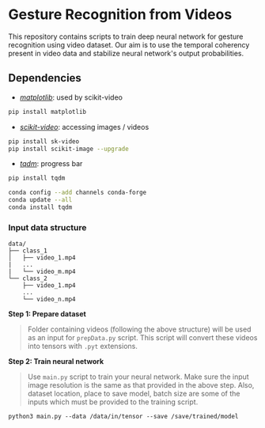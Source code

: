 # Gesture Recognition from Videos

This repository contains scripts to train deep neural network for gesture recognition using video dataset.
Our aim is to use the temporal coherency present in video data and stabilize neural network's output probabilities.

## Dependencies

 + [*matplotlib*](http://matplotlib.org/index.html): used by scikit-video

```bash
pip install matplotlib
```

 + [*scikit-video*](https://github.com/scikit-video/scikit-video): accessing images / videos

```bash
pip install sk-video
pip install scikit-image --upgrade
```

 + [*tqdm*](https://github.com/tqdm/tqdm): progress bar

```bash
pip install tqdm
```

```bash
conda config --add channels conda-forge
conda update --all
conda install tqdm
```

### Input data structure

```
data/
├── class_1
│   ├── video_1.mp4
|   ...
|   └── video_m.mp4
└── class_2
    ├── video_1.mp4
    ...
    └── video_n.mp4
```

**Step 1: Prepare dataset**

> Folder containing videos (following the above structure) will be used as an input for `prepData.py` script.
This script will convert these videos into tensors with `.pyt` extensions.

**Step 2: Train neural network**

> Use `main.py` script to train your neural network. Make sure the input image resolution is the same as that provided in the above step.
Also, dataset location, place to save model, batch size are some of the inputs which must be provided to the training script.

```
python3 main.py --data /data/in/tensor --save /save/trained/model
```
